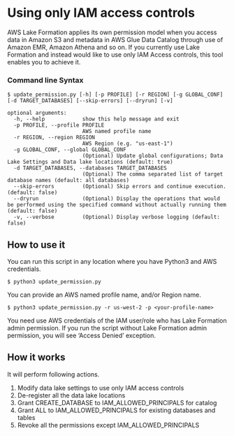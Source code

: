 # Using only IAM access controls

AWS Lake Formation applies its own permission model when you access data in Amazon S3 and metadata in AWS Glue Data Catalog through use of Amazon EMR, Amazon Athena and so on. If you currently use Lake Formation and instead would like to use only IAM Access controls, this tool enables you to achieve it.

### Command line Syntax
```
$ update_permission.py [-h] [-p PROFILE] [-r REGION] [-g GLOBAL_CONF] [-d TARGET_DATABASES] [--skip-errors] [--dryrun] [-v]

optional arguments:
  -h, --help            show this help message and exit
  -p PROFILE, --profile PROFILE
                        AWS named profile name
  -r REGION, --region REGION
                        AWS Region (e.g. "us-east-1")
  -g GLOBAL_CONF, --global GLOBAL_CONF
                        (Optional) Update global configurations; Data Lake Settings and Data lake locations (default: true)
  -d TARGET_DATABASES, --databases TARGET_DATABASES
                        (Optional) The comma separated list of target database names (default: all databases)
  --skip-errors         (Optional) Skip errors and continue execution. (default: false)
  --dryrun              (Optional) Display the operations that would be performed using the specified command without actually running them (default: false)
  -v, --verbose         (Optional) Display verbose logging (default: false)
```

## How to use it

You can run this script in any location where you have Python3 and AWS credentials.

```
$ python3 update_permission.py
```

You can provide an AWS named profile name, and/or Region name.

```
$ python3 update_permission.py -r us-west-2 -p <your-profile-name>
```

You need use AWS credentials of the IAM user/role who has Lake Formation admin permission. If you run the script without Lake Formation admin permission, you will see ‘Access Denied’ exception.


## How it works

It will perform following actions.

1. Modify data lake settings to use only IAM access controls
2. De-register all the data lake locations
3. Grant CREATE_DATABASE to IAM_ALLOWED_PRINCIPALS for catalog
4. Grant ALL to IAM_ALLOWED_PRINCIPALS for existing databases and tables
5. Revoke all the permissions except IAM_ALLOWED_PRINCIPALS
